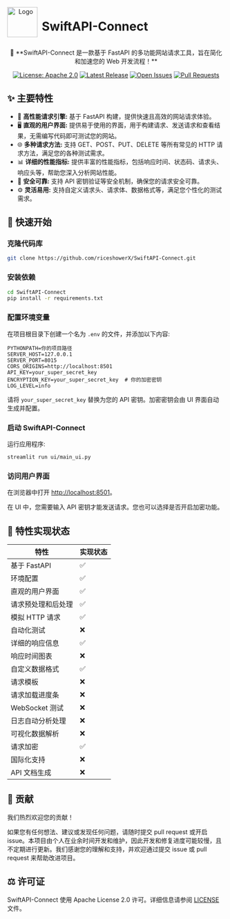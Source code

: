 <div align="center" style="display: flex; align-items: center;">
  <img src="https://riceshowerX.github.io/picx-images-hosting/社交头像.3yeal59d7b.webp" alt="Logo" width="70" height="70" style="margin-right: 10px;"> 
  <h1>SwiftAPI-Connect</h1> 
</div>

<p align="center">
  🚀 **SwiftAPI-Connect 是一款基于 FastAPI 的多功能网站请求工具，旨在简化和加速您的 Web 开发流程！** 
</p>

<p align="center">
  <a href="https://github.com/riceshowerX/SwiftAPI-Connect/blob/main/LICENSE" target="_blank"><img src="https://img.shields.io/badge/License-Apache%202.0-blue.svg" alt="License: Apache 2.0"></a>
  <a href="https://github.com/riceshowerX/SwiftAPI-Connect/releases/latest" target="_blank"><img src="https://img.shields.io/github/v/release/riceshowerX/SwiftAPI-Connect" alt="Latest Release"></a>
  <a href="https://github.com/riceshowerX/SwiftAPI-Connect/issues" target="_blank"><img src="https://img.shields.io/github/issues/riceshowerX/SwiftAPI-Connect" alt="Open Issues"></a>
  <a href="https://github.com/riceshowerX/SwiftAPI-Connect/pulls" target="_blank"><img src="https://img.shields.io/github/issues-pr/riceshowerX/SwiftAPI-Connect" alt="Pull Requests"></a>
</p>

## ✨ 主要特性

- 🚀 **高性能请求引擎:** 基于 FastAPI 构建，提供快速且高效的网站请求体验。
- 🖥️ **直观的用户界面:** 提供易于使用的界面，用于构建请求、发送请求和查看结果，无需编写代码即可测试您的网站。
- 🌐 **多种请求方法:** 支持 GET、POST、PUT、DELETE 等所有常见的 HTTP 请求方法，满足您的各种测试需求。
- 📊 **详细的性能指标:** 提供丰富的性能指标，包括响应时间、状态码、请求头、响应头等，帮助您深入分析网站性能。
- 🔐 **安全可靠:** 支持 API 密钥验证等安全机制，确保您的请求安全可靠。 
- ⚙️ **灵活易用:** 支持自定义请求头、请求体、数据格式等，满足您个性化的测试需求。

## 🚀 快速开始

### 克隆代码库

```bash
git clone https://github.com/riceshowerX/SwiftAPI-Connect.git
```

### 安装依赖

```bash
cd SwiftAPI-Connect
pip install -r requirements.txt
```

### 配置环境变量

在项目根目录下创建一个名为 `.env` 的文件，并添加以下内容:

```env
PYTHONPATH=你的项目路径
SERVER_HOST=127.0.0.1
SERVER_PORT=8015
CORS_ORIGINS=http://localhost:8501
API_KEY=your_super_secret_key
ENCRYPTION_KEY=your_super_secret_key  # 你的加密密钥
LOG_LEVEL=info
```

请将 `your_super_secret_key` 替换为您的 API 密钥。加密密钥会由 UI 界面自动生成并配置。

### 启动 SwiftAPI-Connect

运行应用程序:

```bash
streamlit run ui/main_ui.py
```

### 访问用户界面

在浏览器中打开 [http://localhost:8501](http://localhost:8501)。

在 UI 中，您需要输入 API 密钥才能发送请求。您也可以选择是否开启加密功能。

## 🎨 特性实现状态

| 特性                   | 实现状态 |
|------------------------|----------|
| 基于 FastAPI           | ✅        |
| 环境配置               | ✅        |
| 直观的用户界面         | ✅        |
| 请求预处理和后处理     | ✅        |
| 模拟 HTTP 请求         | ✅        |
| 自动化测试             | ❌        |
| 详细的响应信息         | ✅        |
| 响应时间图表           | ❌        |
| 自定义数据格式         | ✅        |
| 请求模板               | ❌        |
| 请求加载进度条         | ❌        |
| WebSocket 测试         | ❌        |
| 日志自动分析处理       | ❌        |
| 可视化数据解析         | ❌        |
| 请求加密               | ✅        |
| 国际化支持             | ❌        |
| API 文档生成           | ❌        |

## 🤝 贡献

我们热烈欢迎您的贡献！

如果您有任何想法、建议或发现任何问题，请随时提交 pull request 或开启 issue。本项目由个人在业余时间开发和维护，因此开发和修复进度可能较慢，且不定期进行更新。我们感谢您的理解和支持，并欢迎通过提交 issue 或 pull request 来帮助改进项目。

## ⚖️ 许可证

SwiftAPI-Connect 使用 Apache License 2.0 许可。详细信息请参阅 [LICENSE](https://github.com/riceshowerX/SwiftAPI-Connect/blob/main/LICENSE) 文件。

